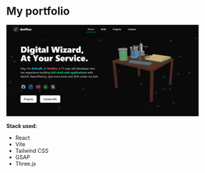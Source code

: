 # My portfolio

![Portfolio Screenshot](frontend/src/assets/front_page.jpg)

**Stack used:**

- React
- Vite
- Tailwind CSS
- GSAP
- Three.js
